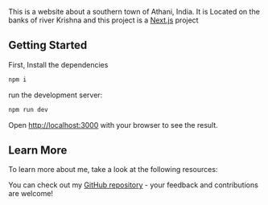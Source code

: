 This is a website about a southern town of Athani, India. It is Located on the banks of river Krishna and this project is a [Next.js](https://nextjs.org/) project 


## Getting Started

First, Install the dependencies

```bash
npm i
```

run the development server:

```bash
npm run dev
```

Open [http://localhost:3000](http://localhost:3000) with your browser to see the result.


## Learn More

To learn more about me, take a look at the following resources:

You can check out my [GitHub repository](https://github.com/ShreyasWeb3) - your feedback and contributions are welcome!

